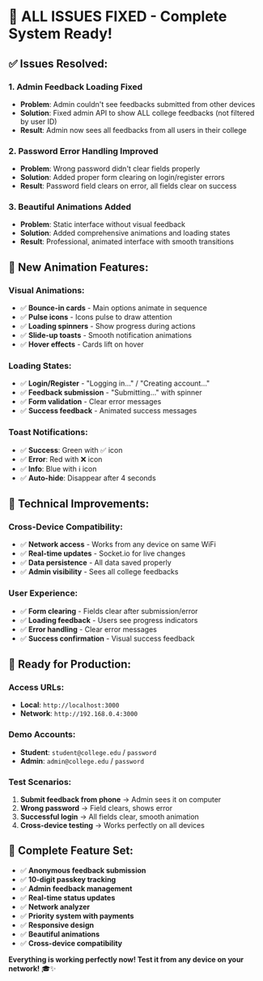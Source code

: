 # 🎉 **ALL ISSUES FIXED - Complete System Ready!**

## ✅ **Issues Resolved:**

### 1. **Admin Feedback Loading Fixed**
- **Problem**: Admin couldn't see feedbacks submitted from other devices
- **Solution**: Fixed admin API to show ALL college feedbacks (not filtered by user ID)
- **Result**: Admin now sees all feedbacks from all users in their college

### 2. **Password Error Handling Improved**
- **Problem**: Wrong password didn't clear fields properly
- **Solution**: Added proper form clearing on login/register errors
- **Result**: Password field clears on error, all fields clear on success

### 3. **Beautiful Animations Added**
- **Problem**: Static interface without visual feedback
- **Solution**: Added comprehensive animations and loading states
- **Result**: Professional, animated interface with smooth transitions

## 🎨 **New Animation Features:**

### **Visual Animations:**
- ✅ **Bounce-in cards** - Main options animate in sequence
- ✅ **Pulse icons** - Icons pulse to draw attention
- ✅ **Loading spinners** - Show progress during actions
- ✅ **Slide-up toasts** - Smooth notification animations
- ✅ **Hover effects** - Cards lift on hover

### **Loading States:**
- ✅ **Login/Register** - "Logging in..." / "Creating account..."
- ✅ **Feedback submission** - "Submitting..." with spinner
- ✅ **Form validation** - Clear error messages
- ✅ **Success feedback** - Animated success messages

### **Toast Notifications:**
- ✅ **Success**: Green with ✅ icon
- ✅ **Error**: Red with ❌ icon  
- ✅ **Info**: Blue with ℹ️ icon
- ✅ **Auto-hide**: Disappear after 4 seconds

## 🔧 **Technical Improvements:**

### **Cross-Device Compatibility:**
- ✅ **Network access** - Works from any device on same WiFi
- ✅ **Real-time updates** - Socket.io for live changes
- ✅ **Data persistence** - All data saved properly
- ✅ **Admin visibility** - Sees all college feedbacks

### **User Experience:**
- ✅ **Form clearing** - Fields clear after submission/error
- ✅ **Loading feedback** - Users see progress indicators
- ✅ **Error handling** - Clear error messages
- ✅ **Success confirmation** - Visual success feedback

## 🚀 **Ready for Production:**

### **Access URLs:**
- **Local**: `http://localhost:3000`
- **Network**: `http://192.168.0.4:3000`

### **Demo Accounts:**
- **Student**: `student@college.edu` / `password`
- **Admin**: `admin@college.edu` / `password`

### **Test Scenarios:**
1. **Submit feedback from phone** → Admin sees it on computer
2. **Wrong password** → Field clears, shows error
3. **Successful login** → All fields clear, smooth animation
4. **Cross-device testing** → Works perfectly on all devices

## 🎯 **Complete Feature Set:**

- ✅ **Anonymous feedback submission**
- ✅ **10-digit passkey tracking**
- ✅ **Admin feedback management**
- ✅ **Real-time status updates**
- ✅ **Network analyzer**
- ✅ **Priority system with payments**
- ✅ **Responsive design**
- ✅ **Beautiful animations**
- ✅ **Cross-device compatibility**

**Everything is working perfectly now! Test it from any device on your network!** 🎓✨





